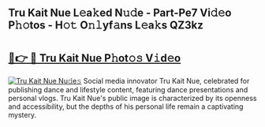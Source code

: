 ## Tru Kait Nue L𝚎a𝚔ed N𝚞𝚍e - Part-Pe7 Vi𝚍𝚎o P𝚑𝚘tos - H𝚘𝚝 O𝚗𝚕yf𝚊ns L𝚎a𝚔s QZ3kz

# <h2><a href="http://kf9cwni.oniu.top/?m=Tru+Kait+Nue">🔗👉 🔴 Tru Kait Nue P𝚑ot𝚘𝚜 V𝚒d𝚎o</a></h2>

[![Tru Kait Nue Nu𝚍e𝚜](https://i.imgur.com/0qMVB7G.gif)](http://kf9cwni.oniu.top/?m=Tru+Kait+Nue)
Social media innovator Tru Kait Nue, celebrated for publishing dance and lifestyle content, featuring dance presentations and personal vlogs. Tru Kait Nue's public image is characterized by its openness and accessibility, but the depths of his personal life remain a captivating mystery.  
